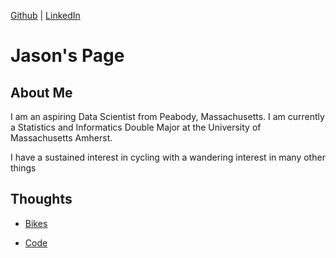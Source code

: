 [Github](https://github.com/khazixi) | [LinkedIn](https://www.linkedin.com/in/jason-simmonds-a72806263/)

# Jason's Page

## About Me

I am an aspiring Data Scientist from Peabody, Massachusetts.
I am currently a Statistics and Informatics Double Major at 
the University of Massachusetts Amherst. 

I have a sustained interest in cycling with a wandering 
interest in many other things

## Thoughts

- [Bikes](/cycling)

- [Code](/code)

<div id="umaring"></div>
<script is:inline id="umaring_js" src="https://umaring.mkr.cx/ring.js?id=khazixi"></script>
